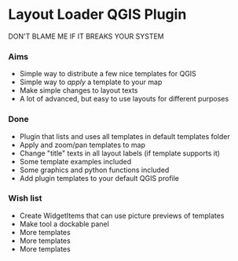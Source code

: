 # Layout Loader QGIS Plugin
DON'T BLAME ME IF IT BREAKS YOUR SYSTEM

### Aims
* Simple way to distribute a few nice templates for QGIS
* Simple way to _apply_ a template to your map
* Make simple changes to layout texts
* A lot of advanced, but easy to use layouts for different purposes

### Done
* Plugin that lists and uses all templates in default templates folder
* Apply and zoom/pan templates to map
* Change "title" texts in all layout labels (if template supports it)
* Some template examples included
* Some graphics and python functions included
* Add plugin templates to your default QGIS profile

### Wish list
* Create WidgetItems that can use picture previews of templates
* Make tool a dockable panel
* More templates
* More templates
* More templates

